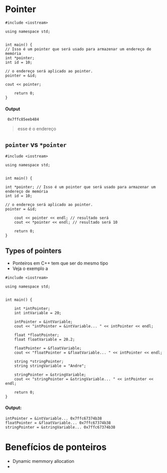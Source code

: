 # Pointer

```
#include <iostream>

using namespace std;


int main() {
// Isso é um pointer que será usado para armazenar um endereço de memória
int *pointer; 
int id = 10;

// o endereço será aplicado ao pointer.
pointer = &id; 

cout << pointer;

    return 0;
}
```

#### Output
``` 0x7ffc85eeb484```
> esse é o endereço


## ```pointer``` vs ```*pointer```
```
#include <iostream>

using namespace std;


int main() {

int *pointer; // Isso é um pointer que será usado para armazenar um endereço de memória
int id = 10;

// o endereço será aplicado ao pointer.
pointer = &id; 

    cout << pointer << endl; // resultado será 
    cout << *pointer << endl; // resultado será 10

    return 0;
}

```

## Types of pointers
- Ponteiros em C++ tem que ser do mesmo tipo
- Veja o exemplo a

```
#include <iostream>

using namespace std;


int main() {
    
    int *intPointer;
    int intVariable = 20;
    
    intPointer = &intVariable;
    cout << "intPointer = &intVariable... " << intPointer << endl;
    
    float *floatPointer;
    float floatVariable = 20.2;
    
    floatPointer = &floatVariable;
    cout << "floatPointer = &floatVariable... " << intPointer << endl;

    string *stringPointer;
    string stringVariable = "Andre";
    
    stringPointer = &stringVariable;
    cout << "stringPointer = &stringVariable... " << intPointer << endl;
    
    return 0;
}
```


#### Output:
```
intPointer = &intVariable... 0x7ffc67374b38                                                      
floatPointer = &floatVariable... 0x7ffc67374b38                                                  
stringPointer = &stringVariable... 0x7ffc67374b38                                                
```

# Benefícios de ponteiros
- Dynamic memmory allocation
- 
